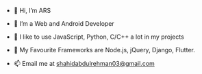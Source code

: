 - 👋 Hi, I’m ARS
- 👀 I’m a Web and Android Developer
- 🌱 I like to use JavaScript, Python, C/C++ a lot in my projects

- 💞️ My Favourite Frameworks are Node.js, jQuery, Django, Flutter.
- 📫 Email me at shahidabdulrehman03@gmail.com

<!---
ars-1/ars-1 is a ✨ special ✨ repository because its `README.md` (this file) appears on your GitHub profile.
You can click the Preview link to take a look at your changes.
--->
